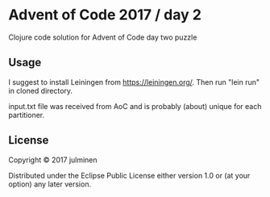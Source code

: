 # Advent of Code 2017 / day 2

Clojure code solution for Advent of Code day two puzzle

## Usage

I suggest to install Leiningen from https://leiningen.org/. Then run "lein run" in cloned directory.

input.txt file was received from AoC and is probably (about) unique for each partitioner.

## License

Copyright © 2017 julminen

Distributed under the Eclipse Public License either version 1.0 or (at
your option) any later version.

